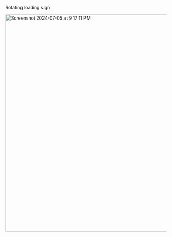 Rotating loading sign




<img width="676" alt="Screenshot 2024-07-05 at 9 17 11 PM" src="https://github.com/NiveditaParmarz/CSS-throbber/assets/123835781/87d680f4-a408-4e3c-981f-4f8646aec046">
